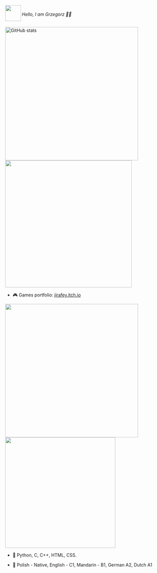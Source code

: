 
<img src="https://media1.giphy.com/media/OfgFXNVi8gnEXvbske/giphy.gif" height="50" align="left"/>

###### Hello, I am Grzegorz 👋🏻 

<img alt="GitHub stats" src="https://github-readme-stats.vercel.app/api?username=Jirafey&bg_color=80,f0cd7b,f1ce7d,f5e58d,f4e892,81613a,f2cf7b&title_color=4B311A&text_color=000&count_private=true&hide_border=true" width="422" align="left">
<img src="https://github-readme-stats.vercel.app/api/top-langs/?username=Jirafey&layout=compact&bg_color=20,f4e892,f1ce7d,f5e58d,f0cd7b,f0cd7b&title_color=4B311A&text_color=000&count_private=true&hide_border=true"count_private=true&theme=deafult" style="width: 402; max-width: 402; min-width: 402;"></a> <br>

                                                                                                                                         
- 🎮 Games portfolio: [jirafey.itch.io](https://jirafey.itch.io/)
<img src="https://user-images.githubusercontent.com/97115044/211226160-781c2698-5f7c-470b-8296-a9f632af0e1f.png" width = "422" align="left" >
                                                                                                                                            
                                                                                                                                            
<img src ="https://user-images.githubusercontent.com/97115044/211226198-47c1239d-004f-43eb-8a5b-2a87ffd28d01.png" width = "350" >

                                                                                                                               
- 💛 Python, C, C++, HTML, CSS.
                                                                                                                               
- 💬 Polish - Native, English - C1, Mandarin - B1, German A2, Dutch A1

  


